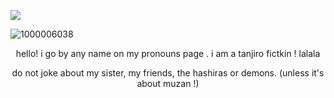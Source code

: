 ![](https://komarev.com/ghpvc/?username=tanjirokamadoirl&color=green&base=1477&label=the+demon+slayer+corp!)

![1000006038](https://github.com/user-attachments/assets/c18abccf-f455-458a-8891-98253b7f38c2)

<p align="center" />
hello! i go by any name on my pronouns page . i am a tanjiro fictkin !
lalala

<p align="center" />
do not joke about my sister, my friends, the hashiras or demons. (unless it's about muzan !)
